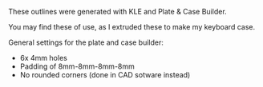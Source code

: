 These outlines were generated with KLE and Plate & Case Builder.

You may find these of use, as I extruded these to make my keyboard case.

General settings for the plate and case builder:

- 6x 4mm holes
- Padding of 8mm-8mm-8mm-8mm
- No rounded corners (done in CAD sotware instead)
